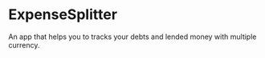 ExpenseSplitter
===============

An app that helps you to tracks your debts and lended money with multiple currency.
